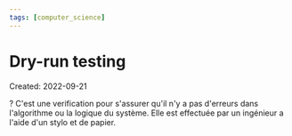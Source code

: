 ```yaml
---
tags: [computer_science] 
---
```

# Dry-run testing
Created: 2022-09-21

?
C'est une verification pour s'assurer qu'il n'y a pas d'erreurs dans l'algorithme ou la logique du système. Elle est effectuée par un ingénieur a l'aide d'un stylo et de papier.
<!--SR:!2023-02-16,95,270-->